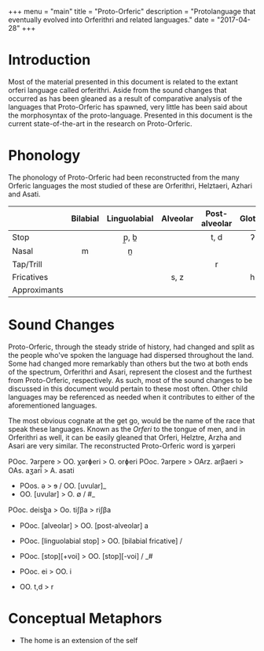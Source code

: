 +++
menu = "main"
title = "Proto-Orferic"
description = "Protolanguage that eventually evolved into Orferithri and related languages."
date = "2017-04-28"
+++

# Introduction

Most of the material presented in this document is related to the extant orferi language 
called orferithri. Aside from the sound changes that occurred as has been gleaned as a 
result of comparative analysis of the languages that Proto-Orferic has spawned, very little
has been said about the morphosyntax of the proto-language. Presented in this document is
the current state-of-the-art in the research on Proto-Orferic. 

# Phonology

The phonology of Proto-Orferic had been reconstructed from the many Orferic languages the most 
studied of these are Orferithri, Helztaeri, Azhari and Asati.


|               | Bilabial | Linguolabial | Alveolar | Post-alveolar | Glottal |
| ------------- | :------: | :----------: | :------: | :-----------: | :-----: |
| Stop          |          | p̼, b̼         |          | t, d          | ʔ       |
| Nasal         | m        | n̼            |          |               |         |
| Tap/Trill     |          |              |          | r             |         |
| Fricatives    |          |              | s, z     |               | h       |
| Approximants  |          |              |          |               |         |


# Sound Changes

Proto-Orferic, through the steady stride of history, had changed and split as the people who've
spoken the language had dispersed throughout the land. Some had changed more remarkably than others
but the two at both ends of the spectrum, Orferithri and Asari, represent the closest and the 
furthest from Proto-Orferic, respectively. As such, most of the sound changes to be discussed in 
this document would pertain to these most often. Other child languages may be referenced as needed
when it contributes to either of the aforementioned languages.

The most obvious cognate at the get go, would be the name of the race that speak these languages.
Known as the _Orferi_ to the tongue of men, and in Orferithri as well, it can be easily gleaned
that Orferi, Helztre, Arzha and Asari are very similar. The reconstructed Proto-Orferic word is
χərperi


POoc. ʔarp̼ere > OO. χərɸeri > O. orɸeri
POoc. ʔarpere > OArz. arβaeri > OAs. aʒari > A. asati


 - POos. ə > ɘ / OO. [uvular]_ 
 - OO. [uvular] > O. ∅ / #_
 
 
 
POoc. deisb̼̼a > Oo. tiʃβa > riʃβa

 - POoc. [alveolar] > OO. [post-alveolar] a
 - POoc. [linɡuolabial stop] > OO. [bilabial fricative] /
 - POoc. [stop][+voi] > OO. [stop][-voi] / _#
 - POoc. ei > OO. i

 - OO. t,d > r
 
 # Conceptual Metaphors
 -  The home is an extension of the self
